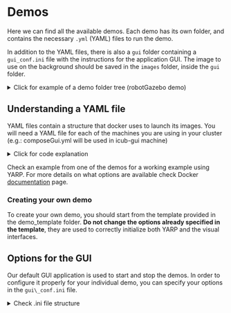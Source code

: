# Demos

Here we can find all the available demos. Each demo has its own folder, and contains the necessary `.yml` (YAML) files to run the demo.

In addition to the YAML files, there is also a `gui` folder containing a `gui_conf.ini` file with the instructions for the application GUI. The image to use on the background should be saved in the `images` folder, inside the `gui` folder.

<details>
<summary>Click for example of a demo folder tree (robotGazebo demo) </summary>

```bash
├── composeGui.yml
├── composeHead.yml
├── gui
│   ├── gui_conf.ini
│   └── images
│       ├── gazebo-simulator.png
│       └── Icon.ico
└── main.yml
```

</details>


## Understanding a YAML file

YAML files contain a structure that docker uses to launch its images. You will need a YAML file for each of the machines you are using in your cluster (e.g.: composeGui.yml will be used in icub-gui machine)

<details>
<summary>Click for code explanation</summary>

```yml
>This is the version of compose file to use
version: "3.8" 

>We can define our own service here (it has to be defined before you run services, below)
name\_of\_service: &pointer\_to\_service 

>  Here is where you write the docker image name that you want to run.
  image: name\_of\_image\_or\_dockerhub\_link:version\_or\_tag 

>  Indicate here the ports you want to open for this service
  ports:
    - "6379" 

>  You can define or specify which environment variables will be available inside the container here
  environment: 
    - ENVIRONMENT\_VARIABLE=VALUE

>  Here we specify if the service is using a volume outside the container, which volume and what files inside that volume
  volumes:
    - volume\_name:/path/to/directory/or/file 

>  we can specify the network connection to run the service on
  networks:
    - hostnet 

>  We can specify the options when running multiple containers from the same image. Only used on Docker Swarm
  deploy: 

>Initialization of the services to run on this (and only this!) machine
services: 

>  You can also define your service here instead
>  Name of the service - you can use any name that makes sense
  service1: 
    image: 
    ports:
    networks:
    deploy:
    volumes:

>  In case you specify your service before "services:"...
  service2: 
  
>    Use this to point to your service. The options in your service will be used
    <<: \*pointer\_to\_service 

>Here we specify the networks to be used in this application, and configure their options
networks: 
  hostnet:
    external: true
    name: host

>the list of volumes that can be used by the containers is specified here, along with their respective options
volumes: 
  volume\_name:
```
</details>

Check an example from one of the demos for a working example using YARP. For more details on what options are available check Docker [documentation](https://docs.docker.com/compose/compose-file/) page.

### Creating your own demo

To create your own demo, you should start from the template provided in the demo_template folder. **Do not change the options already specified in the template**, they are used to correctly initialize both YARP and the visual interfaces.

## Options for the GUI

Our default GUI application is used to start and stop the demos. In order to configure it properly for your individual demo, you can specify your options in the `gui\_conf.ini` file.

<details>
<summary>Check .ini file structure</summary>

```
[setup]  
>Title that will show in the GUI
title "Name of your application"

[top options] 
>path to the image illustrating your demo, to be used as the background image in the GUI
ImageName "images/your\_demo\_image.png" 
 
[right options]
>The option string is sent directly to the container as an environment variable called APPSAWAY_OPTIONS, make sure your container is ready to process it!!!
radioButton "option" 
```

We recommend that you include a title and image for your demo. If your demo needs no other options, you can ignore the `right options` section.

</details>

